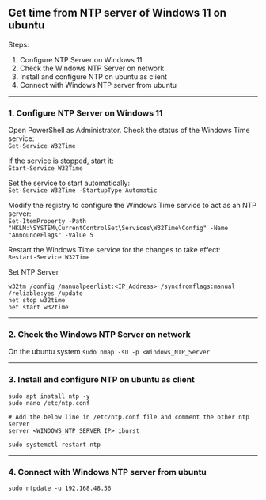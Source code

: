 ## Get time from NTP server of Windows 11 on ubuntu

Steps:

1. Configure NTP Server on Windows 11
2. Check the Windows NTP Server on network
3. Install and configure NTP on ubuntu as client
4. Connect with Windows NTP server from ubuntu
----------------------------------------------------------------------------------------------------------

### 1. Configure NTP Server on Windows 11 

Open PowerShell as Administrator.
Check the status of the Windows Time service:  
`Get-Service W32Time`

If the service is stopped, start it:  
`Start-Service W32Time`

Set the service to start automatically:  
`Set-Service W32Time -StartupType Automatic`

Modify the registry to configure the Windows Time service to act as an NTP server:  
`Set-ItemProperty -Path "HKLM:\SYSTEM\CurrentControlSet\Services\W32Time\Config" -Name "AnnounceFlags" -Value 5`

Restart the Windows Time service for the changes to take effect:  
`Restart-Service W32Time`

Set NTP Server
```
w32tm /config /manualpeerlist:<IP_Address> /syncfromflags:manual /reliable:yes /update
net stop w32time
net start w32time
```
----------------------------------------------------------------------------------------------------------

### 2. Check the Windows NTP Server on network  

On the ubuntu system
`sudo nmap -sU -p <Windows_NTP_Server`

----------------------------------------------------------------------------------------------------------

### 3. Install and configure NTP on ubuntu as client 
```
sudo apt install ntp -y
sudo nano /etc/ntp.conf

# Add the below line in /etc/ntp.conf file and comment the other ntp server 
server <WINDOWS_NTP_SERVER_IP> iburst

sudo systemctl restart ntp
```

----------------------------------------------------------------------------------------------------------------

### 4. Connect with Windows NTP server from ubuntu  

`sudo ntpdate -u 192.168.48.56`

